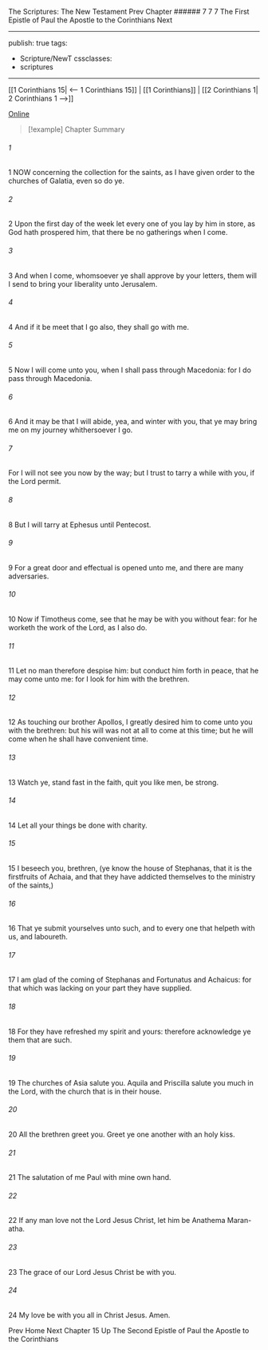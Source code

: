 The Scriptures: The New Testament
Prev
Chapter ###### 7
7 7 The First Epistle of Paul the Apostle to the Corinthians
Next

---
publish: true
tags:
  - Scripture/NewT
cssclasses:
  - scriptures
---
[[1 Corinthians 15| <-- 1 Corinthians 15]] | [[1 Corinthians]] | [[2 Corinthians 1| 2 Corinthians 1 -->]]

[Online](https://churchofjesuschrist.org/study/scriptures/nt/1-cor/16?lang=eng)

>[!example] Chapter Summary
>
###### 1
1 NOW concerning the collection for the saints, as I have given order to the churches of Galatia, even so do ye.
###### 2
2 Upon the first day of the week let every one of you lay by him in store, as God hath prospered him, that there be no gatherings when I come.
###### 3
3 And when I come, whomsoever ye shall approve by your letters, them will I send to bring your liberality unto Jerusalem.
###### 4
4 And if it be meet that I go also, they shall go with me.
###### 5
5 Now I will come unto you, when I shall pass through Macedonia: for I do pass through Macedonia.
###### 6
6 And it may be that I will abide, yea, and winter with you, that ye may bring me on my journey whithersoever I go.
###### 7
For I will not see you now by the way; but I trust to tarry a while with you, if the Lord permit.
###### 8
8 But I will tarry at Ephesus until Pentecost.
###### 9
9 For a great door and effectual is opened unto me, and there are many adversaries.
###### 10
10 Now if Timotheus come, see that he may be with you without fear: for he worketh the work of the Lord, as I also do.
###### 11
11 Let no man therefore despise him: but conduct him forth in peace, that he may come unto me: for I look for him with the brethren.
###### 12
12 As touching our brother Apollos, I greatly desired him to come unto you with the brethren: but his will was not at all to come at this time; but he will come when he shall have convenient time.
###### 13
13 Watch ye, stand fast in the faith, quit you like men, be strong.
###### 14
14 Let all your things be done with charity.
###### 15
15 I beseech you, brethren, (ye know the house of Stephanas, that it is the firstfruits of Achaia, and that they have addicted themselves to the ministry of the saints,)
###### 16
16 That ye submit yourselves unto such, and to every one that helpeth with us, and laboureth.
###### 17
17 I am glad of the coming of Stephanas and Fortunatus and Achaicus: for that which was lacking on your part they have supplied.
###### 18
18 For they have refreshed my spirit and yours: therefore acknowledge ye them that are such.
###### 19
19 The churches of Asia salute you. Aquila and Priscilla salute you much in the Lord, with the church that is in their house.
###### 20
20 All the brethren greet you. Greet ye one another with an holy kiss.
###### 21
21 The salutation of me Paul with mine own hand.
###### 22
22 If any man love not the Lord Jesus Christ, let him be Anathema Maran-atha.
###### 23
23 The grace of our Lord Jesus Christ be with you.
###### 24
24 My love be with you all in Christ Jesus. Amen.

Prev
Home
Next
Chapter 15
Up
The Second Epistle of Paul the Apostle to the Corinthians



